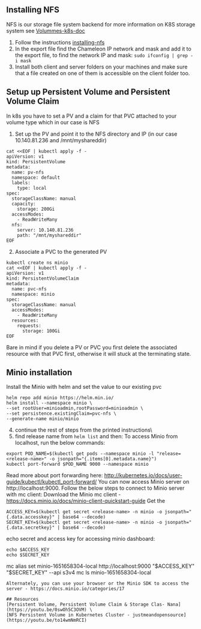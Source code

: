 ## Installing NFS
NFS is our storage file system backend for more information on K8S storage system see [Volummes-k8s-doc](https://kubernetes.io/docs/concepts/storage/volumes/)

1. Follow the instructions [installing-nfs](https://cloud.netapp.com/blog/azure-anf-blg-linux-nfs-server-how-to-set-up-server-and-client)
2. In the export file find the Chameleon IP network and mask and add it to the export file, to find the network IP and mask:
`
sudo ifconfig | grep -i mask
`
3. Install both client and server folders on your machines and make sure that a file created on one of them is accessible on the client folder too.


## Setup up Persistent Volume and Persistent Volume Claim
In k8s you have to set a PV and a claim for that PVC attached to your volume type which in our case is NFS
1. Set up the PV and point it to the NFS directory and IP (in our case 10.140.81.236 and /mnt/myshareddir)
```
cat <<EOF | kubectl apply -f -
apiVersion: v1
kind: PersistentVolume
metadata:
  name: pv-nfs
  namespace: default
  labels:
    type: local
spec:
  storageClassName: manual
  capacity:
    storage: 200Gi
  accessModes:
    - ReadWriteMany
  nfs:
    server: 10.140.81.236
    path: "/mnt/myshareddir"
EOF
```
2. Associate a PVC to the generated PV
```
kubectl create ns minio
cat <<EOF | kubectl apply -f -
apiVersion: v1
kind: PersistentVolumeClaim
metadata:
  name: pvc-nfs
  namespace: minio
spec:
  storageClassName: manual
  accessModes:
    - ReadWriteMany
  resources:
    requests:
      storage: 100Gi
EOF
```
Bare in mind if you delete a PV or PVC you first delete the associated resource with that PVC first, otherwise it will stuck at the terminating state.

## Minio installation
Install the Minio with helm and set the value to our existing pvc
```
helm repo add minio https://helm.min.io/
helm install --namespace minio \
--set rootUser=minioadmin,rootPassword=minioadmin \
--set persistence.existingClaim=pvc-nfs \
--generate-name minio/minio 
```

4. continue the rest of steps from the printed instructions\
5. find release name from `helm list` and then:
To access Minio from localhost, run the below commands:
```
export POD_NAME=$(kubectl get pods --namespace minio -l "release=<release-name>" -o jsonpath="{.items[0].metadata.name}")
kubectl port-forward $POD_NAME 9000 --namespace minio
```
Read more about port forwarding here: http://kubernetes.io/docs/user-guide/kubectl/kubectl_port-forward/
You can now access Minio server on http://localhost:9000. Follow the below steps to connect to Minio server with mc client:
Download the Minio mc client - https://docs.minio.io/docs/minio-client-quickstart-guide Get the
```
ACCESS_KEY=$(kubectl get secret <release-name> -n minio -o jsonpath="{.data.accesskey}" | base64 --decode)
SECRET_KEY=$(kubectl get secret <release-name> -n minio -o jsonpath="{.data.secretkey}" | base64 --decode)
```
echo secret and access key for accessing minio dashboard:
```
echo $ACCESS_KEY
echo $SECRET_KEY
```

mc alias set minio-1651658304-local http://localhost:9000 "$ACCESS_KEY" "$SECRET_KEY" --api s3v4
mc ls minio-1651658304-local
```
Alternately, you can use your browser or the Minio SDK to access the server - https://docs.minio.io/categories/17

## Resources
[Persistent Volume, Persistent Volume Claim & Storage Clas- Nana](https://youtu.be/0swOh5C3OVM) \
[NFS Persistent Volume in Kubernetes Cluster - justmeandopensource](https://youtu.be/to14wmNmRCI)
